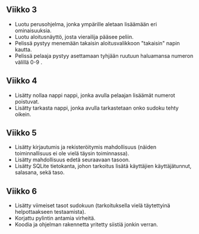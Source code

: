 ## Viikko 3
- Luotu perusohjelma, jonka ympärille aletaan lisäämään eri ominaisuuksia.
- Luotu aloitusnäyttö, josta vierailija pääsee peliin.
- Pelissä pystyy menemään takaisin aloitusvalikkoon "takaisin" napin kautta.
- Pelissä pelaaja pystyy asettamaan tyhjään ruutuun haluamansa numeron välillä 0-9 .

## Viikko 4
- Lisätty nollaa nappi nappi, jonka avulla pelaajan lisäämät numerot poistuvat.
- Lisätty tarkasta nappi, jonka avulla tarkastetaan onko sudoku tehty oikein.

## Viikko 5
- Lisätty kirjautumis ja rekisteröitymis mahdollisuus (näiden toiminnallisuus ei ole vielä täysin toiminnassa).
- Lisätty mahdollisuus edetä seuraavaan tasoon.
- Lisätty SQLite tietokanta, johon tarkoitus lisätä käyttäjien käyttäjätunnut, salasana, sekä taso.

## Viikko 6
- Lisätty viimeiset tasot sudokuun (tarkoituksella vielä täytettyinä helpottaakseen testaamista).
- Korjattu pylintin antamia virheitä.
- Koodia ja ohjelman rakennetta yritetty siistiä jonkin verran.
